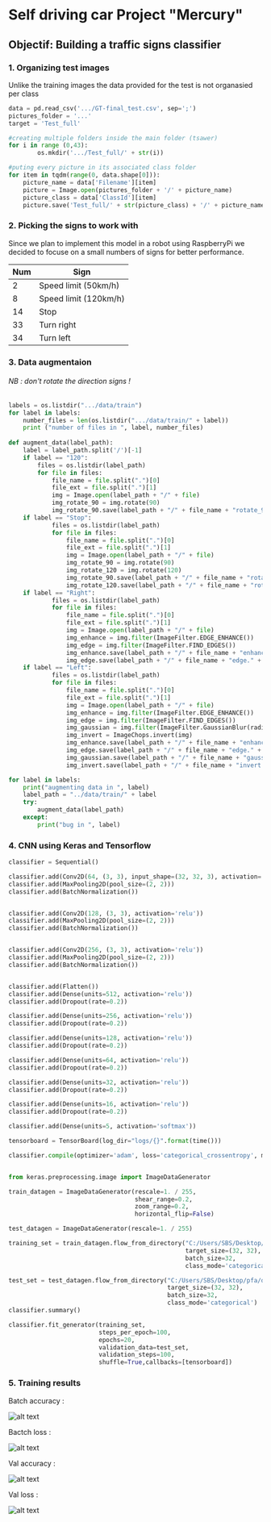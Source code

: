 # Self driving car Project "Mercury"
## Objectif: Building a traffic signs classifier  
### 1. Organizing test images  
Unlike the training images the data provided for the test is not organasied per class  
```python
data = pd.read_csv('.../GT-final_test.csv', sep=';')
pictures_folder = '...'
target = 'Test_full'

#creating multiple folders inside the main folder (tsawer) 
for i in range (0,43):
        os.mkdir('.../Test_full/' + str(i))

#puting every picture in its associated class folder
for item in tqdm(range(0, data.shape[0])):
    picture_name = data['Filename'][item]
    picture = Image.open(pictures_folder + '/' + picture_name)
    picture_class = data['ClassId'][item]
    picture.save('Test_full/' + str(picture_class) + '/' + picture_name)
```  
### 2. Picking the signs to work with
Since we plan to implement this model in a robot using RaspberryPi we decided to focuse on a small numbers of signs for better performance.    
  
| Num | Sign |  
| --- | --- |  
| 2 | Speed limit (50km/h) |  
| 8 | Speed limit (120km/h) |  
| 14 | Stop |  
| 33 | Turn right | 
| 34 | Turn left |  
  
### 3. Data augmentaion 
###### NB : don't rotate the direction signs !  
```python  
labels = os.listdir(".../data/train")
for label in labels: 
	number_files = len(os.listdir(".../data/train/" + label))
	print ("number of files in ", label, number_files) 
	
def augment_data(label_path):
	label = label_path.split('/')[-1]
	if label == "120":
		files = os.listdir(label_path)
		for file in files:
			file_name = file.split(".")[0]
			file_ext = file.split(".")[1]
			img = Image.open(label_path + "/" + file)
			img_rotate_90 = img.rotate(90)
			img_rotate_90.save(label_path + "/" + file_name + "rotate_90." + file_ext)
	if label == "Stop":
			files = os.listdir(label_path)
			for file in files:
				file_name = file.split(".")[0]
				file_ext = file.split(".")[1]
				img = Image.open(label_path + "/" + file)
				img_rotate_90 = img.rotate(90)
				img_rotate_120 = img.rotate(120)
				img_rotate_90.save(label_path + "/" + file_name + "rotate_90." + file_ext)
				img_rotate_120.save(label_path + "/" + file_name + "rotate_120." + file_ext)
	if label == "Right":
			files = os.listdir(label_path)
			for file in files:
				file_name = file.split(".")[0]
				file_ext = file.split(".")[1]
				img = Image.open(label_path + "/" + file)
				img_enhance = img.filter(ImageFilter.EDGE_ENHANCE())
				img_edge = img.filter(ImageFilter.FIND_EDGES())
				img_enhance.save(label_path + "/" + file_name + "enhance." + file_ext)
				img_edge.save(label_path + "/" + file_name + "edge." + file_ext)
	if label == "Left":
			files = os.listdir(label_path)
			for file in files:
				file_name = file.split(".")[0]
				file_ext = file.split(".")[1]
				img = Image.open(label_path + "/" + file)
				img_enhance = img.filter(ImageFilter.EDGE_ENHANCE())
				img_edge = img.filter(ImageFilter.FIND_EDGES())
				img_gaussian = img.filter(ImageFilter.GaussianBlur(radius = 3))
				img_invert = ImageChops.invert(img)
				img_enhance.save(label_path + "/" + file_name + "enhance." + file_ext)
				img_edge.save(label_path + "/" + file_name + "edge." + file_ext)
				img_gaussian.save(label_path + "/" + file_name + "gaussian." + file_ext)
				img_invert.save(label_path + "/" + file_name + "invert." + file_ext)

for label in labels:
	print("augmenting data in ", label)
	label_path = "../data/train/" + label
	try:
		augment_data(label_path)
	except:
		print("bug in ", label)  
```  
### 4. CNN using Keras and Tensorflow 
```python  
classifier = Sequential()

classifier.add(Conv2D(64, (3, 3), input_shape=(32, 32, 3), activation='relu'))
classifier.add(MaxPooling2D(pool_size=(2, 2)))
classifier.add(BatchNormalization())


classifier.add(Conv2D(128, (3, 3), activation='relu'))
classifier.add(MaxPooling2D(pool_size=(2, 2)))
classifier.add(BatchNormalization())


classifier.add(Conv2D(256, (3, 3), activation='relu'))
classifier.add(MaxPooling2D(pool_size=(2, 2)))
classifier.add(BatchNormalization())


classifier.add(Flatten())
classifier.add(Dense(units=512, activation='relu'))
classifier.add(Dropout(rate=0.2))

classifier.add(Dense(units=256, activation='relu'))
classifier.add(Dropout(rate=0.2))

classifier.add(Dense(units=128, activation='relu'))
classifier.add(Dropout(rate=0.2))

classifier.add(Dense(units=64, activation='relu'))
classifier.add(Dropout(rate=0.2))

classifier.add(Dense(units=32, activation='relu'))
classifier.add(Dropout(rate=0.2))

classifier.add(Dense(units=16, activation='relu'))
classifier.add(Dropout(rate=0.2))

classifier.add(Dense(units=5, activation='softmax'))

tensorboard = TensorBoard(log_dir="logs/{}".format(time()))

classifier.compile(optimizer='adam', loss='categorical_crossentropy', metrics=['accuracy'])


from keras.preprocessing.image import ImageDataGenerator

train_datagen = ImageDataGenerator(rescale=1. / 255,
                                   shear_range=0.2,
                                   zoom_range=0.2,
                                   horizontal_flip=False)

test_datagen = ImageDataGenerator(rescale=1. / 255)

training_set = train_datagen.flow_from_directory("C:/Users/SBS/Desktop/pfa/data (with 100)/train",
                                                 target_size=(32, 32),
                                                 batch_size=32,
                                                 class_mode='categorical')

test_set = test_datagen.flow_from_directory("C:/Users/SBS/Desktop/pfa/data (with 100)/test",
                                            target_size=(32, 32),
                                            batch_size=32,
                                            class_mode='categorical')
classifier.summary()  

classifier.fit_generator(training_set,
                         steps_per_epoch=100,
                         epochs=20,
                         validation_data=test_set,
                         validation_steps=100,
                         shuffle=True,callbacks=[tensorboard])
```  
### 5. Training results  
Batch accuracy :  
  
![alt text](Images/batch_acc.png "batch_acc")  
  
Bactch loss :  
  
![alt text](Images/batch_loss.png "batch_loss")  
  
Val accuracy :  
  
![alt text](Images/val_acc.png "val_acc")  
  
Val loss :  
  
![alt text](Images/val_loss.png "val_loss")  

